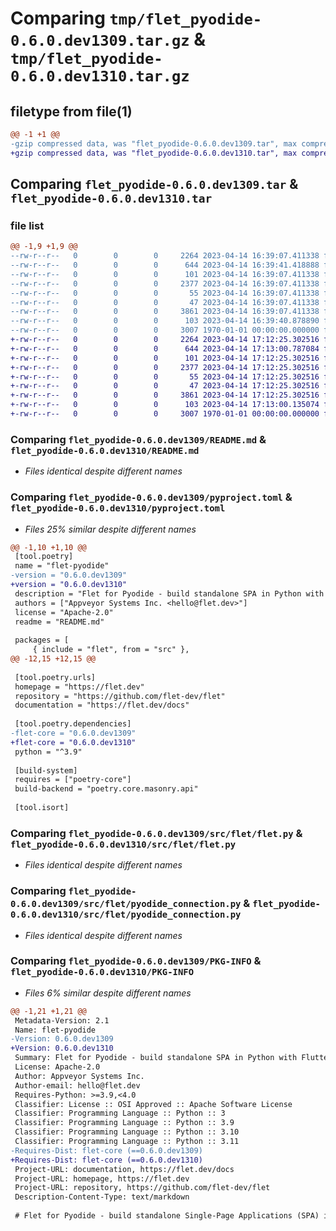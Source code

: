 # Comparing `tmp/flet_pyodide-0.6.0.dev1309.tar.gz` & `tmp/flet_pyodide-0.6.0.dev1310.tar.gz`

## filetype from file(1)

```diff
@@ -1 +1 @@
-gzip compressed data, was "flet_pyodide-0.6.0.dev1309.tar", max compression
+gzip compressed data, was "flet_pyodide-0.6.0.dev1310.tar", max compression
```

## Comparing `flet_pyodide-0.6.0.dev1309.tar` & `flet_pyodide-0.6.0.dev1310.tar`

### file list

```diff
@@ -1,9 +1,9 @@
--rw-r--r--   0        0        0     2264 2023-04-14 16:39:07.411338 flet_pyodide-0.6.0.dev1309/README.md
--rw-r--r--   0        0        0      644 2023-04-14 16:39:41.418888 flet_pyodide-0.6.0.dev1309/pyproject.toml
--rw-r--r--   0        0        0      101 2023-04-14 16:39:07.411338 flet_pyodide-0.6.0.dev1309/src/flet/__init__.py
--rw-r--r--   0        0        0     2377 2023-04-14 16:39:07.411338 flet_pyodide-0.6.0.dev1309/src/flet/flet.py
--rw-r--r--   0        0        0       55 2023-04-14 16:39:07.411338 flet_pyodide-0.6.0.dev1309/src/flet/matplotlib_chart.py
--rw-r--r--   0        0        0       47 2023-04-14 16:39:07.411338 flet_pyodide-0.6.0.dev1309/src/flet/plotly_chart.py
--rw-r--r--   0        0        0     3861 2023-04-14 16:39:07.411338 flet_pyodide-0.6.0.dev1309/src/flet/pyodide_connection.py
--rw-r--r--   0        0        0      103 2023-04-14 16:39:40.878890 flet_pyodide-0.6.0.dev1309/src/flet/version.py
--rw-r--r--   0        0        0     3007 1970-01-01 00:00:00.000000 flet_pyodide-0.6.0.dev1309/PKG-INFO
+-rw-r--r--   0        0        0     2264 2023-04-14 17:12:25.302516 flet_pyodide-0.6.0.dev1310/README.md
+-rw-r--r--   0        0        0      644 2023-04-14 17:13:00.787084 flet_pyodide-0.6.0.dev1310/pyproject.toml
+-rw-r--r--   0        0        0      101 2023-04-14 17:12:25.302516 flet_pyodide-0.6.0.dev1310/src/flet/__init__.py
+-rw-r--r--   0        0        0     2377 2023-04-14 17:12:25.302516 flet_pyodide-0.6.0.dev1310/src/flet/flet.py
+-rw-r--r--   0        0        0       55 2023-04-14 17:12:25.302516 flet_pyodide-0.6.0.dev1310/src/flet/matplotlib_chart.py
+-rw-r--r--   0        0        0       47 2023-04-14 17:12:25.302516 flet_pyodide-0.6.0.dev1310/src/flet/plotly_chart.py
+-rw-r--r--   0        0        0     3861 2023-04-14 17:12:25.302516 flet_pyodide-0.6.0.dev1310/src/flet/pyodide_connection.py
+-rw-r--r--   0        0        0      103 2023-04-14 17:13:00.135074 flet_pyodide-0.6.0.dev1310/src/flet/version.py
+-rw-r--r--   0        0        0     3007 1970-01-01 00:00:00.000000 flet_pyodide-0.6.0.dev1310/PKG-INFO
```

### Comparing `flet_pyodide-0.6.0.dev1309/README.md` & `flet_pyodide-0.6.0.dev1310/README.md`

 * *Files identical despite different names*

### Comparing `flet_pyodide-0.6.0.dev1309/pyproject.toml` & `flet_pyodide-0.6.0.dev1310/pyproject.toml`

 * *Files 25% similar despite different names*

```diff
@@ -1,10 +1,10 @@
 [tool.poetry]
 name = "flet-pyodide"
-version = "0.6.0.dev1309"
+version = "0.6.0.dev1310"
 description = "Flet for Pyodide - build standalone SPA in Python with Flutter UI."
 authors = ["Appveyor Systems Inc. <hello@flet.dev>"]
 license = "Apache-2.0"
 readme = "README.md"
 
 packages = [
     { include = "flet", from = "src" },
@@ -12,15 +12,15 @@
 
 [tool.poetry.urls]
 homepage = "https://flet.dev"
 repository = "https://github.com/flet-dev/flet"
 documentation = "https://flet.dev/docs"
 
 [tool.poetry.dependencies]
-flet-core = "0.6.0.dev1309"
+flet-core = "0.6.0.dev1310"
 python = "^3.9"
 
 [build-system]
 requires = ["poetry-core"]
 build-backend = "poetry.core.masonry.api"
 
 [tool.isort]
```

### Comparing `flet_pyodide-0.6.0.dev1309/src/flet/flet.py` & `flet_pyodide-0.6.0.dev1310/src/flet/flet.py`

 * *Files identical despite different names*

### Comparing `flet_pyodide-0.6.0.dev1309/src/flet/pyodide_connection.py` & `flet_pyodide-0.6.0.dev1310/src/flet/pyodide_connection.py`

 * *Files identical despite different names*

### Comparing `flet_pyodide-0.6.0.dev1309/PKG-INFO` & `flet_pyodide-0.6.0.dev1310/PKG-INFO`

 * *Files 6% similar despite different names*

```diff
@@ -1,21 +1,21 @@
 Metadata-Version: 2.1
 Name: flet-pyodide
-Version: 0.6.0.dev1309
+Version: 0.6.0.dev1310
 Summary: Flet for Pyodide - build standalone SPA in Python with Flutter UI.
 License: Apache-2.0
 Author: Appveyor Systems Inc.
 Author-email: hello@flet.dev
 Requires-Python: >=3.9,<4.0
 Classifier: License :: OSI Approved :: Apache Software License
 Classifier: Programming Language :: Python :: 3
 Classifier: Programming Language :: Python :: 3.9
 Classifier: Programming Language :: Python :: 3.10
 Classifier: Programming Language :: Python :: 3.11
-Requires-Dist: flet-core (==0.6.0.dev1309)
+Requires-Dist: flet-core (==0.6.0.dev1310)
 Project-URL: documentation, https://flet.dev/docs
 Project-URL: homepage, https://flet.dev
 Project-URL: repository, https://github.com/flet-dev/flet
 Description-Content-Type: text/markdown
 
 # Flet for Pyodide - build standalone Single-Page Applications (SPA) in Python with Flutter UI
```

